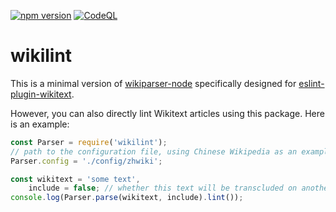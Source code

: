 [![npm version](https://badge.fury.io/js/wikiparser-node.svg)](https://www.npmjs.com/package/wikilint)
[![CodeQL](https://github.com/bhsd-harry/wikiparser-node/actions/workflows/github-code-scanning/codeql/badge.svg)](https://github.com/bhsd-harry/wikiparser-node/actions/workflows/github-code-scanning/codeql)

# wikilint
This is a minimal version of [wikiparser-node](https://www.npmjs.com/package/wikiparser-node) specifically designed for [eslint-plugin-wikitext](https://www.npmjs.com/package/eslint-plugin-wikitext).

However, you can also directly lint Wikitext articles using this package. Here is an example:

```js
const Parser = require('wikilint');
// path to the configuration file, using Chinese Wikipedia as an example
Parser.config = './config/zhwiki';

const wikitext = 'some text',
	include = false; // whether this text will be transcluded on another page
console.log(Parser.parse(wikitext, include).lint());
```
